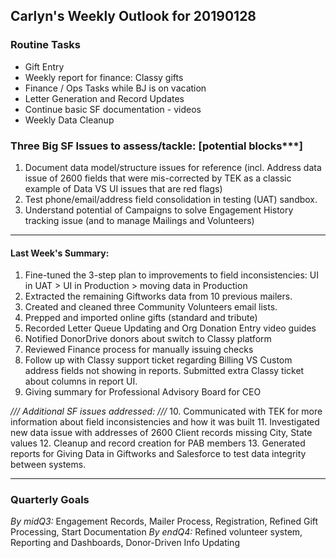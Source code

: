 ## Carlyn's Weekly Outlook for 20190128
### Routine Tasks
* Gift Entry
* Weekly report for finance: Classy gifts
* Finance / Ops Tasks while BJ is on vacation
* Letter Generation and Record Updates
* Continue basic SF documentation - videos
* Weekly Data Cleanup

### Three Big SF Issues to assess/tackle: [potential blocks***]
1. Document data model/structure issues for reference (incl. Address data issue of 2600 fields that were mis-corrected by TEK as a classic example of Data VS UI issues that are red flags)
2. Test phone/email/address field consolidation in testing (UAT) sandbox.
3. Understand potential of Campaigns to solve Engagement History tracking issue (and to manage Mailings and Volunteers)

- - - -
#### Last Week's Summary:
1. Fine-tuned the 3-step plan to improvements to field inconsistencies: UI in UAT > UI in Production > moving data in Production
2. Extracted the remaining Giftworks data from 10 previous mailers.  
3. Created and cleaned three Community Volunteers email lists.
4. Prepped and imported online gifts (standard and tribute)
5. Recorded Letter Queue Updating and Org Donation Entry video guides
6. Notified DonorDrive donors about switch to Classy platform
7. Reviewed Finance process for manually issuing checks
8. Follow up with Classy support ticket regarding Billing VS Custom address fields not showing in reports.  Submitted extra Classy ticket about columns in report UI.  
9. Giving summary for Professional Advisory Board for CEO



*/// Additional SF issues addressed: ///*
10. Communicated with TEK for more information about field inconsistencies and how it was built
11. Investigated new data issue with addresses of 2600 Client records missing City, State values
12. Cleanup and record creation for PAB members
13. Generated reports for Giving Data in Giftworks and Salesforce to test data integrity between systems.  

- - - -
### Quarterly Goals
*By midQ3:* Engagement Records, Mailer Process, Registration, Refined Gift Processing, Start Documentation
*By endQ4:* Refined volunteer system, Reporting and Dashboards, Donor-Driven Info Updating
<!--stackedit_data:
eyJoaXN0b3J5IjpbMzg0MjM2MTAsMjEwMzEwMzA5MCwxMDE1Nz
A1MDQzLC0xNzYzNTM0NTQ1LC0xMTA2MzQ1NzgsLTM3NzUyNTc3
OF19
-->